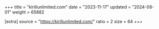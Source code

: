 +++
title = "kirillunlimited.com"
date = "2023-11-17"
updated = "2024-08-01"
weight = 65882

[extra]
source = "https://kirillunlimited.com/"
ratio = 2
size = 64
+++
